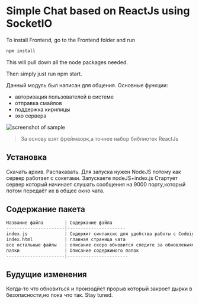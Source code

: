 Simple Chat based on ReactJs using SocketIO
=============================


To install Frontend, go to the Frontend folder and run

```php
npm install
```

This will pull down all the node packages needed.

Then simply just run npm start.


Данный модуль был написан для общения.
Основные функции:
- авторизация пользователей в системе
- отправка смайлов
- поддержка кирилицы
- эхо сервера


![screenshot of sample](http://forum.norma4.net.ua/photoplog/images/9110/1_4a49c8c5-f441-4e9d-913f-2fb0cacd0768.png)

> За основу взят фреймворк,а точнее набор библиотек  ReactJs


Установка
------------
Скачать архив.
Распакавать.
Для запуска нужен NodeJS потому как сервер работает с сокетами.
Запускаете nodeJS+index.js
Стартует сервер который начинает слушать сообщения на 9000 порту,который потом передаёт их в общее окно чата.

Содержание пакета
------------

```php
Название файла        | Содержание файла
----------------------|----------------------
index.js              | Содержит синтаксис для удобства работы с Codeigniter
index.html            | главная страница чата
все остальные файлы   | описание скоро обновится следите за обновлениями.
папки                 | Описание содержимого папок
----------------------|-----------------------
```


Будущие изменения
------------

Когда-то что обновиться и произодйет прорыв который закроет дырки в безопасности,но пока что так.
Stay tuned.
